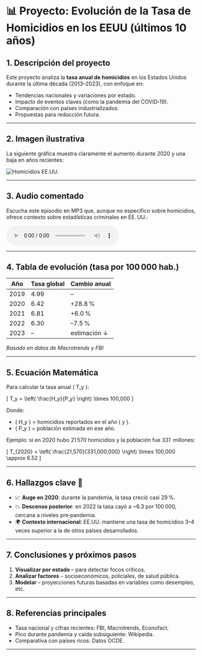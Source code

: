 
# 📊 Proyecto: Evolución de la Tasa de Homicidios en los EEUU (últimos 10 años)

## 1. Descripción del proyecto
Este proyecto analiza la **tasa anual de homicidios** en los Estados Unidos durante la última década (2013–2023), con enfoque en:

- Tendencias nacionales y variaciones por estado.
- Impacto de eventos claves (como la pandemia del COVID‑19).
- Comparación con países industrializados.
- Propuestas para reducción futura.

---

## 2. Imagen ilustrativa
La siguiente gráfica muestra claramente el aumento durante 2020 y una baja en años recientes:

![Homicidios EE.UU.](https://tse3.mm.bing.net/th/id/OIP.qs2UUUiO5gCylM-zQPxn7gHaHa)

---

## 3. Audio comentado
Escucha este episodio en MP3 que, aunque no específico sobre homicidios, ofrece contexto sobre estadísticas criminales en EE. UU.:

<audio controls>
  <source src="https://www.fbi.gov/audio-repository/inside-the-fbi-the-safe-online-surfing-program-returns-for-2024-083024.mp3" type="audio/mpeg">
  Tu navegador no soporta el elemento <code>audio</code>.
</audio>

---

## 4. Tabla de evolución (tasa por 100 000 hab.)

| Año  | Tasa global | Cambio anual |
|------|-------------|---------------|
| 2019 | 4.99        | –            |
| 2020 | 6.42        | +28.8 %      |
| 2021 | 6.81        | +6.0 %       |
| 2022 | 6.30        | –7.5 %       |
| 2023 | –           | estimación ↓ |

*Basado en datos de Macrotrends y FBI*

---

## 5. Ecuación Matemática
Para calcular la tasa anual \( T_y \):

\[
T_y = \left( \frac{H_y}{P_y} \right) \times 100\,000
\]

Donde:
- \( H_y \) = homicidios reportados en el año \( y \).
- \( P_y \) = población estimada en ese año.

Ejemplo: si en 2020 hubo 21 570 homicidios y la población fue 331  millones:

\[
T_{2020} = \left( \frac{21\,570}{331\,000\,000} \right) \times 100\,000 \approx 6.52
\]

---

## 6. Hallazgos clave 🧠

- 📈 **Auge en 2020**: durante la pandemia, la tasa creció casi 29 %.
- 📉 **Descenso posterior**: en 2022 la tasa cayó a ~6.3 por 100 000, cercana a niveles pre‑pandemia.
- 🌍 **Contexto internacional**: EE.UU. mantiene una tasa de homicidios 3–4 veces superior a la de otros países desarrollados.

---

## 7. Conclusiones y próximos pasos

1. **Visualizar por estado** – para detectar focos críticos.
2. **Analizar factores** – socioeconómicos, policiales, de salud pública.
3. **Modelar** – proyecciones futuras basadas en variables como desempleo, etc.

---

## 8. Referencias principales

- Tasa nacional y cifras recientes: FBI, Macrotrends, Econofact.
- Pico durante pandemia y caída subsiguiente: Wikipedia.
- Comparativa con países ricos: Datos OCDE.

---

